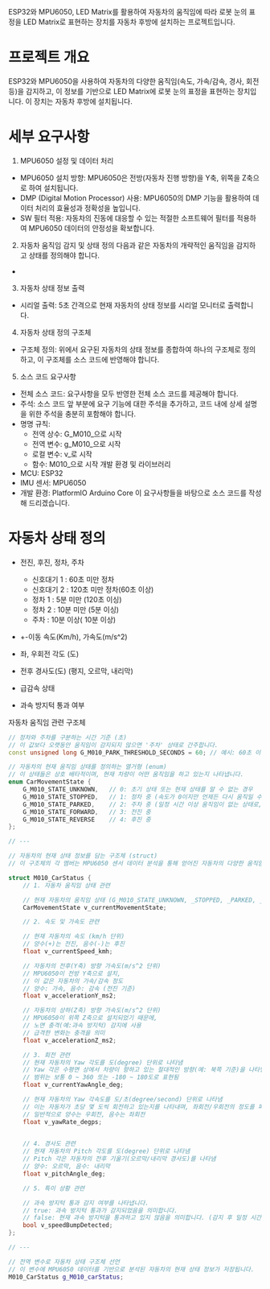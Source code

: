 
ESP32와 MPU6050, LED Matrix를 활용하여 
자동차의 움직임에 따라 
로봇 눈의 표정을 LED Matrix로 표현하는 장치를 
자동차 후방에 설치하는 프로젝트입니다.

# 프로젝트 개요
ESP32와 MPU6050을 사용하여 
자동차의 다양한 움직임(속도, 가속/감속, 경사, 회전 등)을 감지하고, 
이 정보를 기반으로 LED Matrix에 
로봇 눈의 표정을 표현하는 장치입니다. 
이 장치는 자동차 후방에 설치됩니다.

# 세부 요구사항
1. MPU6050 설정 및 데이터 처리
 * MPU6050 설치 방향: MPU6050은 전방(자동차 진행 방향)을 Y축, 위쪽을 Z축으로 하여 설치됩니다.
 * DMP (Digital Motion Processor) 사용: MPU6050의 DMP 기능을 활용하여 데이터 처리의 효율성과 정확성을 높입니다.
 * SW 필터 적용: 자동차의 진동에 대응할 수 있는 적절한 소프트웨어 필터를 적용하여 MPU6050 데이터의 안정성을 확보합니다.
2. 자동차 움직임 감지 및 상태 정의
다음과 같은 자동차의 개략적인 움직임을 감지하고 상태를 정의해야 합니다.
 *  
3. 자동차 상태 정보 출력
 * 시리얼 출력: 5초 간격으로 현재 자동차의 상태 정보를 시리얼 모니터로 출력합니다.
4. 자동차 상태 정의 구조체
 * 구조체 정의: 위에서 요구된 자동차의 상태 정보를 종합하여 하나의 구조체로 정의하고, 이 구조체를 소스 코드에 반영해야 합니다.
5. 소스 코드 요구사항
 * 전체 소스 코드: 요구사항을 모두 반영한 전체 소스 코드를 제공해야 합니다.
 * 주석: 소스 코드 앞 부분에 요구 기능에 대한 주석을 추가하고, 코드 내에 상세 설명을 위한 주석을 충분히 포함해야 합니다.
 * 명명 규칙:
   * 전역 상수: G_M010_으로 시작
   * 전역 변수: g_M010_으로 시작
   * 로컬 변수: v_로 시작
   * 함수: M010_으로 시작
개발 환경 및 라이브러리
 * MCU: ESP32
 * IMU 센서: MPU6050
 * 개발 환경: PlatformIO Arduino Core
이 요구사항들을 바탕으로 소스 코드를 작성해 드리겠습니다.




# 자동차 상태 정의

* 전진, 후진, 정차, 주차
  * 신호대기 1 : 60초 미만 정차
  * 신호대기 2 : 120초 미만 정차(60초 이상)
  * 정차 1 : 5분 미만 (120초 이싱)
  * 정차 2 : 10분 미만 (5분 이싱)
  * 주차 : 10분 이상( 10분 이상)
  
* +-이동 속도(Km/h), 가속도(m/s^2)
  
* 좌, 우회전 각도 (도)
* 전후 경사도(도) (평지, 오르막, 내리막)
* 급감속 상태
* 과속 방지턱 통과 여부

자동차 움직임 관련 구조체


```cpp
// 정차와 주차를 구분하는 시간 기준 (초)
// 이 값보다 오랫동안 움직임이 감지되지 않으면 '주차' 상태로 간주합니다.
const unsigned long G_M010_PARK_THRESHOLD_SECONDS = 60; // 예시: 60초 이상 움직임 없으면 주차

// 자동차의 현재 움직임 상태를 정의하는 열거형 (enum)
// 이 상태들은 상호 배타적이며, 현재 차량이 어떤 움직임을 하고 있는지 나타냅니다.
enum CarMovementState {
    G_M010_STATE_UNKNOWN,   // 0: 초기 상태 또는 현재 상태를 알 수 없는 경우
    G_M010_STATE_STOPPED,   // 1: 정차 중 (속도가 0이지만 언제든 다시 움직일 수 있는 상태)
    G_M010_STATE_PARKED,    // 2: 주차 중 (일정 시간 이상 움직임이 없는 상태로, 장기 정지)
    G_M010_STATE_FORWARD,   // 3: 전진 중
    G_M010_STATE_REVERSE    // 4: 후진 중
};

// ---

// 자동차의 현재 상태 정보를 담는 구조체 (struct)
// 이 구조체의 각 멤버는 MPU6050 센서 데이터 분석을 통해 얻어진 자동차의 다양한 움직임 특성을 나타냄

struct M010_CarStatus {
    // 1. 자동차 움직임 상태 관련

    // 현재 자동차의 움직임 상태 (G_M010_STATE_UNKNOWN, _STOPPED, _PARKED, _FORWARD, _REVERSE 중 하나)
    CarMovementState v_currentMovementState;

    // 2. 속도 및 가속도 관련

    // 현재 자동차의 속도 (km/h 단위)
    // 양수(+)는 전진, 음수(-)는 후진
    float v_currentSpeed_kmh;

    // 자동차의 전후(Y축) 방향 가속도(m/s^2 단위)
    // MPU6050이 전방 Y축으로 설치, 
    // 이 값은 자동차의 가속/감속 정도
    // 양수: 가속, 음수: 감속 (전진 기준)
    float v_accelerationY_ms2;

    // 자동차의 상하(Z축) 방향 가속도(m/s^2 단위)
    // MPU6050이 위쪽 Z축으로 설치되었기 때문에,
    // 노면 충격(예:과속 방지턱) 감지에 사용
    // 급격한 변화는 충격을 의미
    float v_accelerationZ_ms2;

    // 3. 회전 관련
    // 현재 자동차의 Yaw 각도를 도(degree) 단위로 나타냄
    // Yaw 각은 수평면 상에서 차량이 향하고 있는 절대적인 방향(예: 북쪽 기준)을 나타냄
    // 범위는 보통 0 ~ 360 또는 -180 ~ 180도로 표현됨
    float v_currentYawAngle_deg;

    // 현재 자동차의 Yaw 각속도를 도/초(degree/second) 단위로 나타냄
    // 이는 자동차가 초당 몇 도씩 회전하고 있는지를 나타내며, 좌회전/우회전의 정도를 파악하는 데 사용됨
    // 일반적으로 양수는 우회전, 음수는 좌회전
    float v_yawRate_degps;

  
    // 4. 경사도 관련
    // 현재 자동차의 Pitch 각도를 도(degree) 단위로 나타냄
    // Pitch 각은 자동차의 전후 기울기(오르막/내리막 경사도)를 나타냄
    // 양수: 오르막, 음수: 내리막 
    float v_pitchAngle_deg;

    // 5. 특이 상황 관련

    // 과속 방지턱 통과 감지 여부를 나타냅니다.
    // true: 과속 방지턱 통과가 감지되었음을 의미합니다.
    // false: 현재 과속 방지턱을 통과하고 있지 않음을 의미합니다. (감지 후 일정 시간 뒤 false로 리셋)
    bool v_speedBumpDetected;
};

// ---

// 전역 변수로 자동차 상태 구조체 선언
// 이 변수에 MPU6050 데이터를 기반으로 분석된 자동차의 현재 상태 정보가 저장됩니다.
M010_CarStatus g_M010_carStatus;


```
